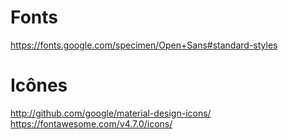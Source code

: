 #   Fonts
https://fonts.google.com/specimen/Open+Sans#standard-styles

#   Icônes
http://github.com/google/material-design-icons/
https://fontawesome.com/v4.7.0/icons/